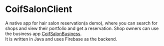 # CoifSalonClient


A native app for hair salon reservation(a demo), where you can  search for shops and view their portfolio and get a reservation. Shop owners can use the business app [CoifSalonBusiness](https://github.com/AnouarTouati/Booking).<br/>
It is written in Java and uses Firebase as the backend.
